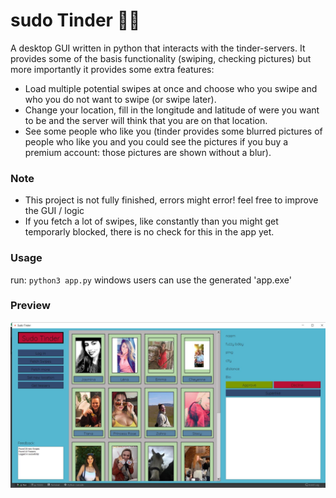 # sudo Tinder 💃💃
A desktop GUI written in python that interacts with the tinder-servers. It provides some of the basis functionality (swiping, checking pictures) but more importantly it provides some extra features:

* Load multiple potential swipes at once and choose who you swipe and who you do not want to swipe (or swipe later).
* Change your location, fill in the longitude and latitude of were you want to be and the server will think that you are on that location.
* See some people who like you (tinder provides some blurred pictures of people who like you and you could see the pictures if you buy a premium account: those pictures are shown without a blur).

### Note
* This project is not fully finished, errors might error! feel free to improve the GUI / logic
* If you fetch a lot of swipes, like constantly than you might get temporarly blocked, there is no check for this in the app yet.

### Usage
run: `python3 app.py` 
windows users can use the generated 'app.exe'

### Preview
![alt text](https://github.com/Sfeeen/sudo-Tinder/blob/master/sudo_tinder.JPG "preview")


